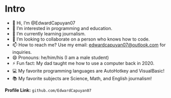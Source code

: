 # Intro
- 👋 Hi, I’m @EdwardCapuyan07
- 👀 I’m interested in programming and education.
- 🌱 I’m currently learning journalism.
- 💞️ I’m looking to collaborate on a person who knows how to code.
- 📫 How to reach me? Use my email: edwardcapuyan07@outlook.com for inquiries.
- 😄 Pronouns: he/him/his (I am a male student)
- ⚡ Fun fact: My dad taught me how to use a computer back in 2020.
- 💻 My favorite programming languages are AutoHotkey and VisualBasic!
- 📚 My favorite subjects are Science, Math, and English journalism!

**Profile Link:**
`github.com/EdwardCapuyan07`
